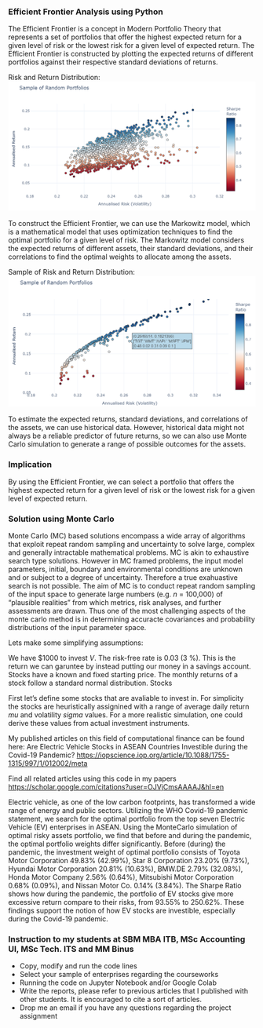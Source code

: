 ### Efficient Frontier Analysis using Python

The Efficient Frontier is a concept in Modern Portfolio Theory that represents a set of portfolios that offer the highest expected return for a given level of risk or the lowest risk for a given level of expected return. The Efficient Frontier is constructed by plotting the expected returns of different portfolios against their respective standard deviations of returns.

Risk and Return Distribution: ![Alt Text](https://github.com/Harrypatria/Efficient-Frontier-Analysis/blob/main/Risk%20and%20Return.png)

To construct the Efficient Frontier, we can use the Markowitz model, which is a mathematical model that uses optimization techniques to find the optimal portfolio for a given level of risk. The Markowitz model considers the expected returns of different assets, their standard deviations, and their correlations to find the optimal weights to allocate among the assets.

Sample of Risk and Return Distribution: ![Alt Text](https://github.com/Harrypatria/Efficient-Frontier-Analysis/blob/main/Risk%20and%20Return%202.png)

To estimate the expected returns, standard deviations, and correlations of the assets, we can use historical data. However, historical data might not always be a reliable predictor of future returns, so we can also use Monte Carlo simulation to generate a range of possible outcomes for the assets.

### Implication
By using the Efficient Frontier, we can select a portfolio that offers the highest expected return for a given level of risk or the lowest risk for a given level of expected return.

### Solution using Monte Carlo
Monte Carlo (MC) based solutions encompass a wide array of algorithms that exploit repeat random sampling and uncertainty to solve large, complex and generally intractable mathematical problems. MC is akin to exhaustive search type solutions. However in MC framed problems, the input model parameters, initial, boundary and environmental conditions are unknown and or subject to a degree of uncertainty. Therefore a true exahuastive search is not possible. The aim of MC is to conduct repeat random sampling of the input space to generate large numbers (e.g. $n$ = 100,000) of “plausible realities” from which metrics, risk analyses, and further assessments are drawn. Thus one of the most challenging aspects of the monte carlo method is in determining accuracte covariances and probability distributions of the input parameter space.

Lets make some simplifying assumptions:

We have $1000 to invest $V$.
The risk-free rate is 0.03 (3 %). This is the return we can garuntee by instead putting our money in a savings account.
Stocks have a known and fixed starting price. The monthly returns of a stock follow a standard normal distribution.
Stocks

First let’s define some stocks that are avaliable to invest in. For simplicity the stocks are heuristically assignined with a range of average daily return $mu$ and volatility $sigma$ values. For a more realistic simulation, one could derive these values from actual investment instruments. 

My published articles on this field of computational finance can be found here:
Are Electric Vehicle Stocks in ASEAN Countries Investible during the Covid-19 Pandemic?
https://iopscience.iop.org/article/10.1088/1755-1315/997/1/012002/meta

Find all related articles using this code in my papers
https://scholar.google.com/citations?user=OJVjCmsAAAAJ&hl=en

Electric vehicle, as one of the low carbon footprints, has transformed a wide range of energy and public sectors. Utilizing the WHO Covid-19 pandemic statement, we search for the optimal portfolio from the top seven Electric Vehicle (EV) enterprises in ASEAN. Using the MonteCarlo simulation of optimal risky assets portfolio, we find that before and during the pandemic, the optimal portfolio weights differ significantly. Before (during) the pandemic, the investment weight of optimal portfolio consists of Toyota Motor Corporation 49.83% (42.99%), Star 8 Corporation 23.20% (9.73%), Hyundai Motor Corporation 20.81% (10.63%), BMW.DE 2.79% (32.08%), Honda Motor Company 2.56% (0.64%), Mitsubishi Motor Corporation 0.68% (0.09%), and Nissan Motor Co. 0.14% (3.84%). The Sharpe Ratio shows how during the pandemic, the portfolio of EV stocks give more excessive return compare to their risks, from 93.55% to 250.62%. These findings support the notion of how EV stocks are investible, especially during the Covid-19 pandemic.

### Instruction to my students at SBM MBA ITB, MSc Accounting UI, MSc Tech. ITS and MM Binus
  - Copy, modify and run the code lines
  - Select your sample of enterprises regarding the courseworks
  - Running the code on Jupyter Notebook and/or Google Colab
  - Write the reports, please refer to previous articles that I published with other students. It is encouraged to cite a sort of articles.
  - Drop me an email if you have any questions regarding the project assignment



